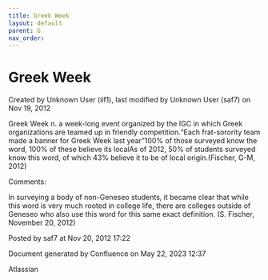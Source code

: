 ```yaml
---
title: Greek Week
layout: default
parent: G
nav_order:
---
```


# Greek Week

Created by  Unknown User (iif1), last modified by  Unknown User (saf7) on Nov 19, 2012

Greek Week n. a week-long event organized by the IGC in which Greek organizations are teamed up in friendly competition.“Each frat-sorority team made a banner for Greek Week last year”100% of those surveyed know the word, 100% of these believe its localAs of 2012, 50% of students surveyed know this word, of which 43% believe it to be of local origin.(Fischer, G-M, 2012)

Comments:

In surveying a body of non-Geneseo students, it became clear that while this word is very much rooted in college life, there are colleges outside of Geneseo who also use this word for this same exact definition. (S. Fischer, November 20, 2012)

Posted by saf7 at Nov 20, 2012 17:22

Document generated by Confluence on May 22, 2023 12:37

Atlassian
